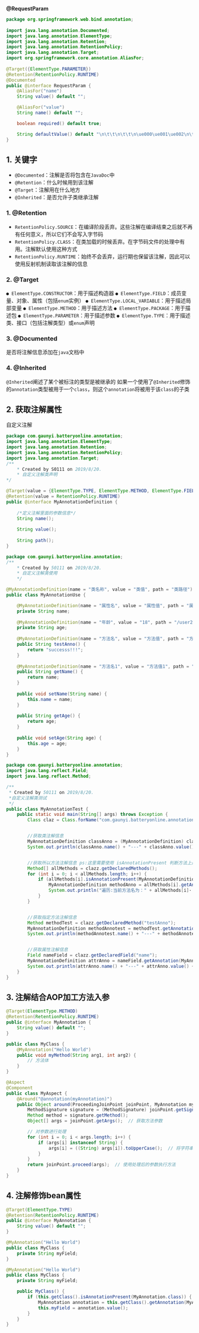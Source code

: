 **@RequestParam**
```java
package org.springframework.web.bind.annotation;  
  
import java.lang.annotation.Documented;  
import java.lang.annotation.ElementType;  
import java.lang.annotation.Retention;  
import java.lang.annotation.RetentionPolicy;  
import java.lang.annotation.Target;  
import org.springframework.core.annotation.AliasFor;  
  
@Target({ElementType.PARAMETER})  
@Retention(RetentionPolicy.RUNTIME)  
@Documented  
public @interface RequestParam {  
    @AliasFor("name")  
    String value() default "";  

    @AliasFor("value")  
    String name() default "";  

    boolean required() default true;  

    String defaultValue() default "\n\t\t\n\t\t\n\ue000\ue001\ue002\n\t\t\t\t\n";  
}
```

## 1. 关键字
- `@Documented`：注解是否将包含在`JavaDoc`中
- `@Retention`：什么时候用到该注解
- `@Target`：注解用在什么地方
- `@Inherited`：是否允许子类继承注解

### 1. @Retention
- `RetentionPolicy.SOURCE`：在编译阶段丢弃。这些注解在编译结束之后就不再有任何意义，所以它们不会写入字节码
- `RetentionPolicy.CLASS`：在类加载的时候丢弃。在字节码文件的处理中有用。注解默认使用这种方式
- `RetentionPolicy.RUNTIME`：始终不会丢弃，运行期也保留该注解，因此可以使用反射机制读取该注解的信息

### 2. @Target
`● ElementType.CONSTRUCTOR`：用于描述构造器
`● ElementType.FIELD`：成员变量、对象、属性（包括`enum`实例）
`● ElementType.LOCAL_VARIABLE`：用于描述局部变量
`● ElementType.METHOD`：用于描述方法
`● ElementType.PACKAGE`：用于描述包
`● ElementType.PARAMETER`：用于描述参数
`● ElementType.TYPE`：用于描述类、接口（包括注解类型）或`enum`声明

### 3. @Documented
是否将注解信息添加在`java`文档中

### 4. @Inherited
`@Inherited`阐述了某个被标注的类型是被继承的
如果一个使用了`@Inherited`修饰的`annotation`类型被用于一个`class`，则这个`annotation`将被用于该`class`的子类

## 2. 获取注解属性
自定义注解
```java
package com.gaunyi.batteryonline.annotation;
import java.lang.annotation.ElementType;
import java.lang.annotation.Retention;
import java.lang.annotation.RetentionPolicy;
import java.lang.annotation.Target; 
/** 
	* Created by S0111 on 2019/8/20. 
	* 自定义注解类声明
*/

@Target(value = {ElementType.TYPE, ElementType.METHOD, ElementType.FIELD})
@Retention(value = RetentionPolicy.RUNTIME)
public @interface MyAnnotationDefinition {
	
	/*定义注解里面的参数信息*/
    String name();
    
	String value();
	
	String path();
}
```

```java
package com.gaunyi.batteryonline.annotation; 
/**
	* Created by 50111 on 2019/8/20.
	* 自定义注解类使用
	*/

@MyAnnotationDefinition(name = "类名称", value = "类值", path = "类路径")
public class MyAnnotationUse {

	@MyAnnotationDefinition(name = "属性名", value = "属性值", path = "属性路径")
	private String name;
	
	@MyAnnotationDefinition(name = "年龄", value = "18", path = "/user2")
	private String age;
	
	@MyAnnotationDefinition(name = "方法名", value = "方法值", path = "方法访问路径")
	public String testAnno() {
		return "successs!!!";
	}
	
	@MyAnnotationDefinition(name = "方法名1", value = "方法值1", path = "方法访问路径1")
	public String getName() {
        return name;
    }
    
    public void setName(String name) {
		this.name = name;
	}
	
    public String getAge() {
        return age;
    }
    
    public void setAge(String age) {
		this.age = age;
    }
}
```

```java
package com.gaunyi.batteryonline.annotation;
import java.lang.reflect.Field;
import java.lang.reflect.Method;

/**
 * Created by 50111 on 2019/8/20.
 *自定义注解类测试
 */
public class MyAnnotationTest {
    public static void main(String[] args) throws Exception {
        Class claz = Class.forName("com.gaunyi.batteryonline.annotation.MyAnnotationUse");


        //获取类注解信息
        MyAnnotationDefinition classAnno = (MyAnnotationDefinition) clazz.getAnnotation(MyAnnotationDefinition.class);
        System.out.println(classAnno.name() + "---" + classAnno.value() + "---" + classAnno.path());


        //获取所以方法注解信息 ps:这里需要使用 isAnnotationPresent 判断方法上是否使用了注解
        Method[] allMethods = clazz.getDeclaredMethods();
        for (int i = 0; i < allMethods.length; i++) {
            if (allMethods[i].isAnnotationPresent(MyAnnotationDefinition.class)) {
                MyAnnotationDefinition methodAnno = allMethods[i].getAnnotation(MyAnnotationDefinition.class);
                System.out.println("遍历:当前方法名为：" + allMethods[i]· getName() + " 的注解信息：---" + methodAnno.name() - +methodAnno.value() ++methodAnno.path());
            }
        }


        //获取指定方法注解信息
        Method methodTest = clazz.getDeclaredMethod("testAnno");
        MyAnnotationDefinition methodAnnotest = methodTest.getAnnotation(MyAnnotationDefinition.class);
        System.out.println(methodAnnotest.name() + "---" + methodAnnotest.value() + "----" + methodAnnotest.path());


        //获取属性注解信息
        Field nameField = clazz.getDeclaredField("name");
        MyAnnotationDefinition attrAnno = nameField.getAnnotation(MyAnnotationDefinition.class);
        System.out.println(attrAnno.name() + "---" + attrAnno.value() + "---" + attrAnno.path());
    }
}
```

## 3. 注解结合AOP加工方法入参
```java
@Target(ElementType.METHOD)
@Retention(RetentionPolicy.RUNTIME)
public @interface MyAnnotation {
    String value() default "";
}
```

```java
public class MyClass {
    @MyAnnotation("Hello World")
    public void myMethod(String arg1, int arg2) {
        // 方法体
    }
}
```

```java
@Aspect
@Component
public class MyAspect {
    @Around("@annotation(myAnnotation)")
    public Object around(ProceedingJoinPoint joinPoint, MyAnnotation myAnnotation) throws Throwable {
        MethodSignature signature = (MethodSignature) joinPoint.getSignature();
        Method method = signature.getMethod();
        Object[] args = joinPoint.getArgs();  // 获取方法参数

        // 对参数进行处理
        for (int i = 0; i < args.length; i++) {
            if (args[i] instanceof String) {
                args[i] = ((String) args[i]).toUpperCase();  // 将字符串参数转换为大写
            }
        }
        return joinPoint.proceed(args);  // 使用处理后的参数执行方法
    }
}
```

## 4. 注解修饰bean属性
```java
@Target(ElementType.TYPE)
@Retention(RetentionPolicy.RUNTIME)
public @interface MyAnnotation {
    String value() default "";
}
```

```java
@MyAnnotation("Hello World")
public class MyClass {
    private String myField;
}
```

```java
@MyAnnotation("Hello World")
public class MyClass {
    private String myField;

    public MyClass() {
        if (this.getClass().isAnnotationPresent(MyAnnotation.class)) {
            MyAnnotation annotation = this.getClass().getAnnotation(MyAnnotation.class);
            this.myField = annotation.value();
        }
    }
}
```